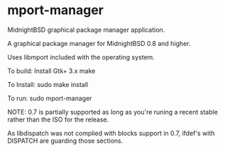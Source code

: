 # mport-manager
MidnightBSD graphical package manager application.

A graphical package manager for MidnightBSD 0.8 and higher. 

Uses libmport included with the operating system.

To build:
Install Gtk+ 3.x
make

To Install:
sudo make install

To run:
sudo mport-manager


NOTE:
0.7 is partially supported as long as you're runing a recent
stable rather than the ISO for the release.

As libdispatch was not complied with blocks support in 0.7,
ifdef's with DISPATCH are guarding those sections.
